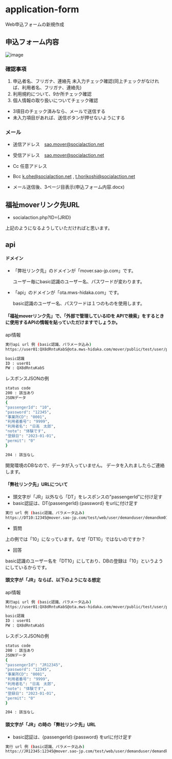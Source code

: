 # application-form
Web申込フォームの新規作成

## 申込フォーム内容
![image](https://user-images.githubusercontent.com/114212655/210974630-3da70f35-9312-48d9-8011-aaf5b9505e11.png)

### 確認事項
1. 申込者名、フリガナ、連絡先 未入力チェック確認(同上チェックがなければ、利用者名、フリガナ、連絡先) 
1. 利用規約について、9か所チェック確認
1. 個人情報の取り扱いについてチェック確認

- 3項目のチェック済みなら、メールで送信する
- 未入力項目があれば、送信ボタンが押せないようにする

### メール
- 送信アドレス　sao.mover@socialaction.net
- 受信アドレス　sao.mover@socialaction.net
- Cc           任意アドレス
- Bcc          k.ohe@socialaction.net , t.horikoshi@socialaction.net

- メール送信後、3ページ目表示(申込フォーム内容.docx)

## 福祉moverリンク先URL
- socialaction.php?ID={JRID}

上記のようになるようしていただければと思います。


## api

#### ドメイン

- 「弊社リンク先」のドメインが「mover.sao-jp.com」です。

   ユーザー毎にbasic認識のユーザー名、パスワードが変わります。

- 「api」のドメインが「ota.mws-hidaka.com」です。

   basic認識のユーザー名、パスワードは１つのものを使用します。

#### 「福祉moverリンク先」で、「外部で管理しているIDを APIで検索」をするときに使用するAPIの情報を貼っていただけますでしょうか。

api情報

```sh
実行api url 例 (basic認識、パラメータ込み)
https://user01:QX8dRntuKabS@ota.mws-hidaka.com/mover/public/test/user/passenger?userId=10

basic認識
ID : user01
PW : QX8dRntuKabS
```
レスポンスJSONの例
```sh
status code
200 : 該当あり
JSONデータ
{
"passengerId": "10",
"password": "12345",
"事業所CD": "0001",
"利用者番号": "9999",
"利用者名": "日高　太郎",
"note": "体験です",
"登録日": "2023-01-01",
"permit": "0"
}

204 : 該当なし
```
開発環境のDBなので、データが入っていません。
データを入れましたらご連絡します。

#### 「弊社リンク先」URLについて

- 頭文字が「JR」以外なら「DT」をレスポンスの"passengerId"に付け足す
- basic認証は、DT{passengerId}:{password} をurlに付け足す
```sh
実行 url 例 (basic認識、パラメータ込み)
https://DT10:12345@mover.sao-jp.com/test/web/user/demanduser/demandkm01b.php?userId=10
```

- 質問

上の例では「10」になっています。なぜ「DT10」ではないのですか？
- 回答

basic認識のユーザー名を「DT10」にしており、DBの登録は「10」というようにしているからです。

#### 頭文字が「JR」ならば、以下のようになる想定

api情報
```sh
実行api url 例 (basic認識、パラメータ込み)
https://user01:QX8dRntuKabS@ota.mws-hidaka.com/mover/public/test/user/passenger?userId=JR12345

basic認識
ID : user01
PW : QX8dRntuKabS
```
レスポンスJSONの例
```sh
status code
200 : 該当あり
JSONデータ
{
"passengerId": "JR12345",
"password": "12345",
"事業所CD": "0001",
"利用者番号": "9999",
"利用者名": "日高　太郎",
"note": "体験です",
"登録日": "2023-01-01",
"permit": "0"
}

204 : 該当なし
```

#### 頭文字が「JR」の時の「弊社リンク先」URL

- basic認証は、{passengerId}:{password} をurlに付け足す
```sh
実行 url 例 (basic認識、パラメータ込み)
https://JR12345:12345@mover.sao-jp.com/test/web/user/demanduser/demandkm01b.php?userId=JR12345
```
